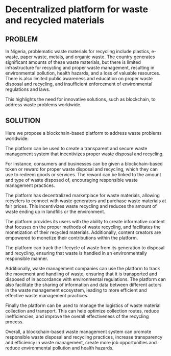 # Decentralized platform for waste and recycled materials

## PROBLEM
In Nigeria, problematic waste materials for recycling include plastics, e-waste, paper waste, metals, and organic waste. The country generates significant amounts of these waste materials, but there is limited infrastructure for recycling and proper waste management, resulting in environmental pollution, health hazards, and a loss of valuable resources. There is also limited public awareness and education on proper waste disposal and recycling, and insufficient enforcement of environmental regulations and laws.

This highlights the need for innovative solutions, such as blockchain, to address waste problems worldwide.

## SOLUTION
Here we propose a blockchain-based platform to address waste problems worldwide:

The platform can be used to create a transparent and secure waste management system that incentivizes proper waste disposal and recycling.

For instance, consumers and businesses can be given a blockchain-based token or reward for proper waste disposal and recycling, which they can use to redeem goods or services. The reward can be linked to the amount and type of waste disposed of, encouraging responsible waste management practices.

The platform has decentralized marketplace for waste materials, allowing recyclers to connect with waste generators and purchase waste materials at fair prices. This incentivizes waste recycling and reduces the amount of waste ending up in landfills or the environment.

The platform provides its users with the ability to create informative content that focuses on the proper methods of waste recycling, and facilitates the monetization of their recycled materials. Additionally, content creators are empowered to monetize their contributions within the platform.

The platform can track the lifecycle of waste from its generation to disposal and recycling, ensuring that waste is handled in an environmentally responsible manner.

Additionally, waste management companies can use the platform to track the movement and handling of waste, ensuring that it is transported and disposed of in accordance with environmental regulations. The platform can also facilitate the sharing of information and data between different actors in the waste management ecosystem, leading to more efficient and effective waste management practices.

Finally the platform can be used to manage the logistics of waste material collection and transport. This can help optimize collection routes, reduce inefficiencies, and improve the overall effectiveness of the recycling process.

Overall, a blockchain-based waste management system can promote responsible waste disposal and recycling practices, increase transparency and efficiency in waste management, create more job opportunities and reduce environmental pollution and health hazards.
